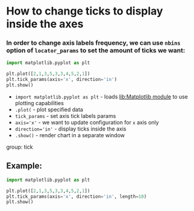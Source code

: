 # How to change ticks to display inside the axes

### In order to change axis labels frequency, we can use `nbins` option of `locator_params` to set the amount of ticks we want:

```python
import matplotlib.pyplot as plt

plt.plot([2,1,3,5,3,3,4,5,2,1])
plt.tick_params(axis='x', direction='in')
plt.show()
```

- `import matplotlib.pyplot as plt` - loads [lib:Matplotlib module](python-matplotlib/how-to-install-matplotlib-python-lib-in-ubuntu-ubuntuversion) to use plotting capabilities
- `.plot(` - plot specified data
- `tick_params` - set axis tick labels params
- `axis='x'` - we want to update configuration for `x` axis only
- `direction='in'` - display ticks inside the axis
- `.show()` - render chart in a separate window

group: tick

## Example: 
```python
import matplotlib.pyplot as plt

plt.plot([2,1,3,5,3,3,4,5,2,1])
plt.tick_params(axis='x', direction='in', length=10)
plt.show()
```


